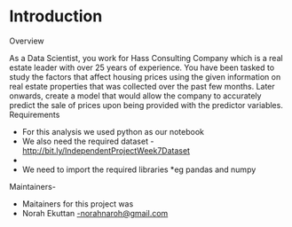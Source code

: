 #  Introduction
Overview 

As a Data Scientist, you work for Hass Consulting Company which is a real estate leader with over 25 years of experience. You have been tasked to study the factors that affect housing prices using the given information on real estate properties that was collected over the past few months. Later onwards, create a model that would allow the company to accurately predict the sale of prices upon being provided with the predictor variables. 
 Requirements
 * For this analysis we used python as our notebook
 * We also need the required dataset - http://bit.ly/IndependentProjectWeek7Dataset 
 * 
 * We need to import the required libraries
 *eg pandas and numpy
 

 Maintainers-
 * Maitainers for this project was
 *  Norah Ekuttan -norahnaroh@gmail.com
